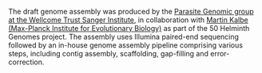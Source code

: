 [//]: # (Created by ./bin/manage_files.pl from ./species/Schistocephalus_solidus/PRJEB527/Schistocephalus_solidus_PRJEB527.assembly.html on Thu Jun 11 13:45:33 2020)
The draft genome assembly was produced by the [Parasite Genomic group at the Wellcome Trust Sanger Institute](http://www.sanger.ac.uk/research/projects/parasitegenomics/), in collaboration with [Martin Kalbe (Max-Planck Institute for Evolutionary Biology)](http://www.evolbio.mpg.de/15825/group_parasitology/) as part of the 50 Helminth Genomes project. The assembly uses Illumina paired-end sequencing followed by an in-house genome assembly pipeline comprising various steps, including contig assembly, scaffolding, gap-filling and error-correction.
